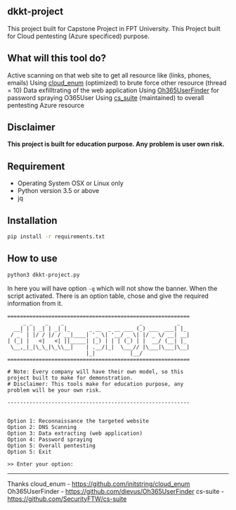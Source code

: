 dkkt-project
---

This project built for Capstone Project in FPT University.
This Project built for Cloud pentesting (Azure specificed) purpose.

What will this tool do?
---
Active scanning on that web site to get all resource like (links, phones, emails)
Using [cloud_enum](https://github.com/initstring/cloud_enum) (optimized) to brute force other resource (thread = 10)
Data exfilltrating of the web application
Using [Oh365UserFinder](https://github.com/dievus/Oh365UserFinder) for password spraying O365User
Using [cs_suite](https://github.com/SecurityFTW/cs_suite) (maintained) to overall pentesting Azure resource

Disclaimer
---
**This project is built for education purpose. Any problem is user own risk.**

Requirement
---
- Operating System OSX or Linux only
- Python version 3.5 or above
- jq

Installation
---
```sh
pip install -r requirements.txt
```

How to use
---
```sh
python3 dkkt-project.py
```
In here you will have option `-q` which will not show the banner. When the script activated. There is an option table, chose and give the required information from it.

```
==========================================================
     _ _    _    _                        _           _
  __| | | _| | _| |_      _ __  _ __ ___ (_) ___  ___| |_
 / _` | |/ / |/ / __|____| '_ \| '__/ _ \| |/ _ \/ __| __|
| (_| |   <|   <| ||_____| |_) | | | (_) | |  __/ (__| |_
 \__,_|_|\_\_|\_\\__|    | .__/|_|  \___// |\___|\___|\__|
                         |_|           |__/
==========================================================

# Note: Every company will have their own model, so this
project built to make for demonstration.
# Disclaimer: This tools make for education purpose, any
problem will be your own risk.

----------------------------------------------------------


Option 1: Reconnaissance the targeted website
Option 2: DNS Scanning
Option 3: Data extracting (web application)
Option 4: Password spraying
Option 5: Overall pentesting
Option 5: Exit

>> Enter your option: 
```
---
Thanks
cloud_enum - https://github.com/initstring/cloud_enum
Oh365UserFinder - https://github.com/dievus/Oh365UserFinder
cs-suite - https://github.com/SecurityFTW/cs-suite
